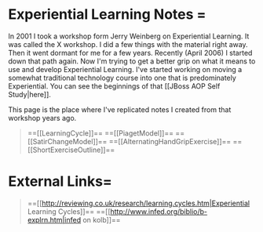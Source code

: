 # Experiential Learning Notes =
In 2001 I took a workshop form Jerry Weinberg on Experiential Learning. It was called the X workshop. I did a few things with the material right away. Then it went dormant for me for a few years. Recently (April 2006) I started down that path again. Now I'm trying to get a better grip on what it means to use and develop Experiential Learning. I've started working on moving a somewhat traditional technology course into one that is predominately Experiential. You can see the beginnings of that [[JBoss AOP Self Study|here]].

This page is the place where I've replicated notes I created from that workshop years ago.

> ==[[LearningCycle]]==
> ==[[PiagetModel]]==
> ==[[SatirChangeModel]]==
> ==[[AlternatingHandGripExercise]]==
> ==[[ShortExerciseOutline]]==

# External Links=
> ==[[http://reviewing.co.uk/research/learning.cycles.htm|Experiential Learning Cycles]]==
> ==[[http://www.infed.org/biblio/b-explrn.htm|infed on kolb]]==


